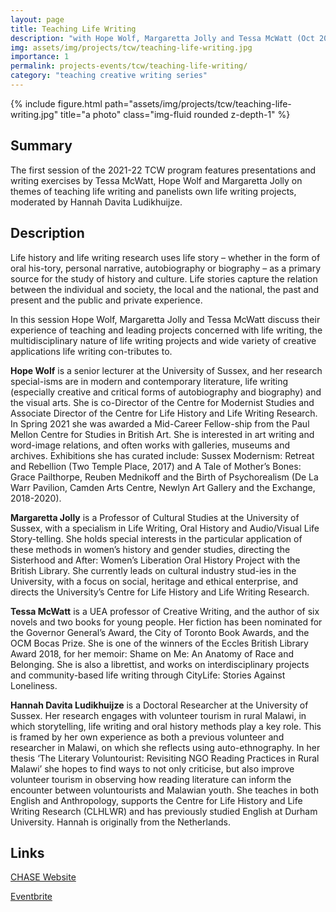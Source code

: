 ```yaml
---
layout: page
title: Teaching Life Writing
description: "with Hope Wolf, Margaretta Jolly and Tessa McWatt (Oct 2021)"
img: assets/img/projects/tcw/teaching-life-writing.jpg
importance: 1
permalink: projects-events/tcw/teaching-life-writing/
category: "teaching creative writing series"
---
```


<div class="row">
    <div class="col-sm mt-1 mt-md-0">
        {% include figure.html path="assets/img/projects/tcw/teaching-life-writing.jpg" title="a photo" class="img-fluid rounded z-depth-1" %}
    </div>
</div>


## Summary
The first session of the 2021-22 TCW program features presentations and writing exercises by Tessa McWatt, Hope Wolf and Margaretta Jolly on themes of teaching life writing and panelists own life writing projects, moderated by Hannah Davita Ludikhuijze.

## Description
Life history and life writing research uses life story – whether in the form of oral his-tory, personal narrative, autobiography or biography – as a primary source for the study of history and culture. Life stories capture the relation between the individual and society, the local and the national, the past and present and the public and private experience.

In this session Hope Wolf, Margaretta Jolly and Tessa McWatt discuss their experience of teaching and leading projects concerned with life writing, the multidisciplinary nature of life writing projects and wide variety of creative applications life writing con-tributes to.

**Hope Wolf** is a senior lecturer at the University of Sussex, and her research special-isms are in modern and contemporary literature, life writing (especially creative and critical forms of autobiography and biography) and the visual arts. She is co-Director of the Centre for Modernist Studies and Associate Director of the Centre for Life History and Life Writing Research. In Spring 2021 she was awarded a Mid-Career Fellow-ship from the Paul Mellon Centre for Studies in British Art. She is interested in art writing and word-image relations, and often works with galleries, museums and archives. Exhibitions she has curated include: Sussex Modernism: Retreat and Rebellion (Two Temple Place, 2017) and A Tale of Mother’s Bones: Grace Pailthorpe, Reuben Mednikoff and the Birth of Psychorealism (De La Warr Pavilion, Camden Arts Centre, Newlyn Art Gallery and the Exchange, 2018-2020).

**Margaretta Jolly** is a Professor of Cultural Studies at the University of Sussex, with a specialism in Life Writing, Oral History and Audio/Visual Life Story-telling. She holds special interests in the particular application of these methods in women’s history and gender studies, directing the Sisterhood and After: Women’s Liberation Oral History Project with the British Library. She currently leads on cultural industry stud-ies in the University, with a focus on social, heritage and ethical enterprise, and directs the University’s Centre for Life History and Life Writing Research.

**Tessa McWatt** is a UEA professor of Creative Writing, and the author of six novels and two books for young people. Her fiction has been nominated for the Governor General’s Award, the City of Toronto Book Awards, and the OCM Bocas Prize. She is one of the winners of the Eccles British Library Award 2018, for her memoir: Shame on Me: An Anatomy of Race and Belonging. She is also a librettist, and works on interdisciplinary projects and community-based life writing through CityLife: Stories Against Loneliness.

**Hannah Davita Ludikhuijze** is a Doctoral Researcher at the University of Sussex. Her research engages with volunteer tourism in rural Malawi, in which storytelling, life writing and oral history methods play a key role. This is framed by her own experience as both a previous volunteer and researcher in Malawi, on which she reflects using auto-ethnography. In her thesis ‘The Literary Voluntourist: Revisiting NGO Reading Practices in Rural Malawi’ she hopes to find ways to not only criticise, but also improve volunteer tourism in observing how reading literature can inform the encounter between voluntourists and Malawian youth. She teaches in both English and Anthropology, supports the Centre for Life History and Life Writing Research (CLHLWR) and has previously studied English at Durham University. Hannah is originally from the Netherlands.

## Links
[CHASE Website](https://www.chasevle.org.uk/programmes/teaching-creative-writing/tcw-session-9/)

[Eventbrite](https://www.eventbrite.co.uk/e/tcw-teaching-life-writing-tickets-171153032327)